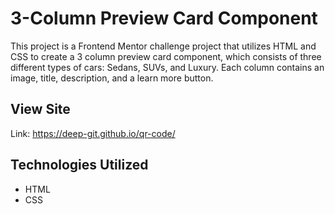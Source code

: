 # 3-Column Preview Card Component
This project is a Frontend Mentor challenge project that utilizes HTML and CSS to create a 3 column preview card component, which consists of three different types of cars: Sedans, SUVs, and Luxury. Each column contains an image, title, description, and a learn more button.

## View Site
Link: https://deep-git.github.io/qr-code/

## Technologies Utilized
- HTML
- CSS
